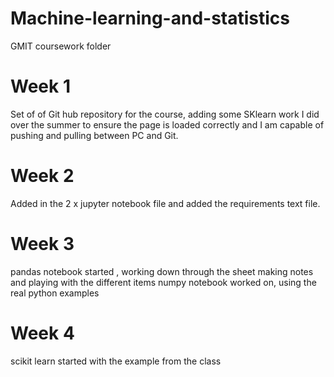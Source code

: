 # Machine-learning-and-statistics
GMIT coursework folder

# Week 1 
Set of of Git hub repository for the course, adding some SKlearn work I did over the summer to ensure the page is loaded correctly and I am capable of pushing and pulling between PC and Git.
# Week 2 
Added in the 2 x jupyter notebook file and added the requirements text file.
# Week 3
pandas notebook started , working down through the sheet making notes and playing with the different items
numpy notebook worked on, using the real python examples
# Week 4
scikit learn started with the example from the class